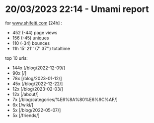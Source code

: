 # 20/03/2023 22:14 - Umami report
for www.shifeiti.com [24h] :

 - 452 (-44) page views
 - 156 (-45) uniques
 - 110 (-34) bounces
 - 11h 15' 21'' (7' 37'') totaltime


top 10 urls:
 - 144x [/blog/2022-12-09/]
 - 90x [/]
 - 78x [/blog/2023-01-12/]
 - 45x [/blog/2022-12-22/]
 - 12x [/blog/2023-02-03/]
 - 12x [/about/]
 - 7x [/blog/categories/%E6%8A%80%E6%9C%AF/]
 - 6x [/wiki/]
 - 5x [/blog/2022-05-07/]
 - 5x [/friends/]


